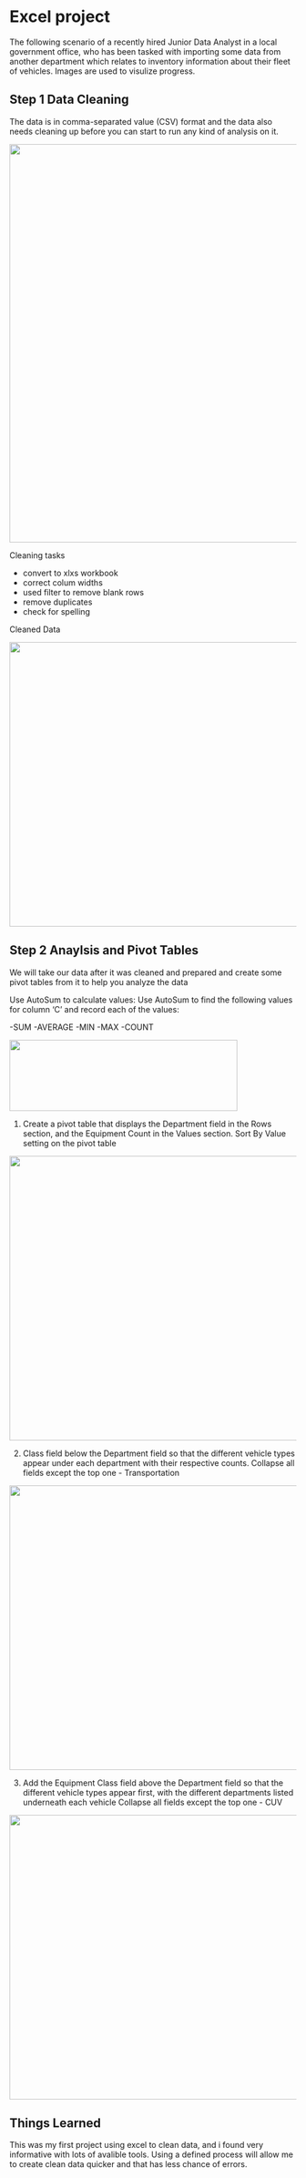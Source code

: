 # Excel project 

The following scenario of a recently hired Junior Data Analyst in a local government office, who has been tasked with importing some data from another department which relates to inventory information about their fleet of vehicles. Images are used to visulize progress. 

## Step 1 Data Cleaning
The data is in comma-separated value (CSV) format and the data also needs cleaning up before you can start to run any kind of analysis on it.

<image src="https://github.com/sgreenley/Excel-Fleet-project-/blob/main/assets/fleet%20screen%201%20.png" width="800" height="700">

Cleaning tasks
- convert to xlxs workbook
- correct colum widths
- used filter to remove blank rows
- remove duplicates
- check for spelling 

Cleaned Data
 
<image src="https://github.com/sgreenley/Excel-Fleet-project-/blob/main/assets/fleet%20screen%202.png" width="600" height="500">

 ## Step 2 Anaylsis and Pivot Tables
 We will take our data after it was cleaned and prepared and create some pivot tables from it to help you analyze the data
 
Use AutoSum to calculate values: Use AutoSum to find the following values for column ‘C’ and record each of the values:
 
-SUM
-AVERAGE
-MIN
-MAX
-COUNT
 
 <image src="https://github.com/sgreenley/Excel-Fleet-project-/blob/main/assets/fleet%20any%201.png" width="400" height="125"> 
  
  
1. Create a pivot table that displays the Department field in the Rows section, and the Equipment Count in the Values section.
Sort By Value setting on the pivot table
  
<image src="https://github.com/sgreenley/Excel-Fleet-project-/blob/main/assets/fleet%20any%202.png" width="600" height="500">
  
 
2. Class field below the Department field so that the different vehicle types appear under each department with their respective counts.
Collapse all fields except the top one - Transportation
<image src="https://github.com/sgreenley/Excel-Fleet-project-/blob/main/assets/fleet%20any%203.png" width="600" height="500">  
 
3. Add the Equipment Class field above the Department field so that the different vehicle types appear first, with the different departments listed underneath each vehicle
Collapse all fields except the top one - CUV
  
<image src="https://github.com/sgreenley/Excel-Fleet-project-/blob/main/assets/fleet%20any%204.png" width="600" height="500">  

 
## Things Learned 
  
This was my first project using excel to clean data, and i found very informative with lots of avalible tools. Using a defined process will allow me to create clean data quicker and that has less chance of errors. 
